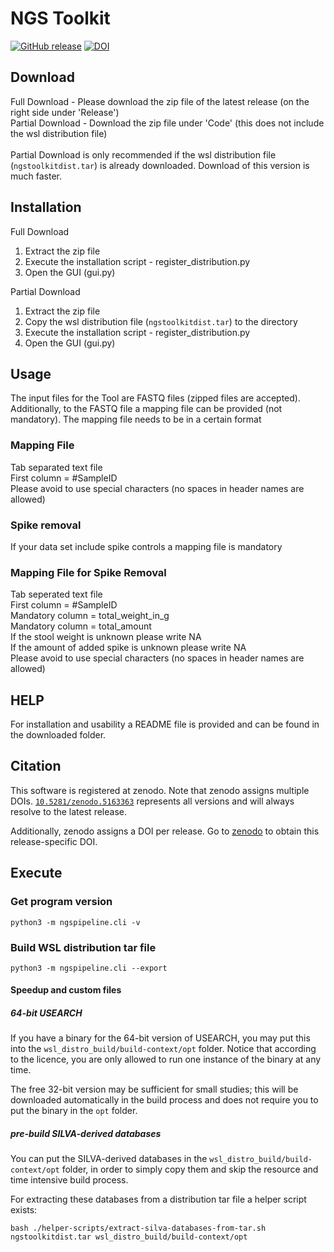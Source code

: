 # NGS Toolkit

[![GitHub release](https://img.shields.io/github/v/release/TUM-Core-Facility-Microbiome/ngstoolkit)](https://github.com/TUM-Core-Facility-Microbiome/ngstoolkit/releases/latest)
[![DOI](https://zenodo.org/badge/DOI/10.5281/zenodo.5163363.svg)](https://doi.org/10.5281/zenodo.5163363)

## Download 
Full Download - Please download the zip file of the latest release (on the right side under 'Release')  <br>
Partial Download - Download the zip file under 'Code' (this does not include the wsl distribution file)  <br> <br>
Partial Download is only recommended if the wsl distribution file (`ngstoolkitdist.tar`) is already downloaded. Download of this version is much faster.

## Installation
Full Download
1. Extract the zip file
2. Execute the installation script - register_distribution.py
3. Open the GUI (gui.py)

Partial Download
1. Extract the zip file
2. Copy the wsl distribution file  (`ngstoolkitdist.tar`) to the directory
3. Execute the installation script - register_distribution.py
4. Open the GUI (gui.py)

## Usage 
The input files for the Tool are FASTQ files (zipped files are accepted). Additionally, to the FASTQ file a mapping file can be provided (not mandatory).
The mapping file needs to be in a certain format

### Mapping File
Tab separated text file  <br>
First column = #SampleID <br>
Please avoid to use special characters (no spaces in header names are allowed)

### Spike removal
If your data set include spike controls a mapping file is mandatory 

### Mapping File for Spike Removal
Tab seperated text file  <br>
First column = #SampleID <br>
Mandatory column = total_weight_in_g <br>
Mandatory column = total_amount <br>
If the stool weight is unknown please write NA <br>
If the amount of added spike is unknown please write NA <br>
Please avoid to use special characters (no spaces in header names are allowed)

## HELP
For installation and usability a README file is provided and can be found in the downloaded folder.

## Citation
This software is registered at zenodo. Note that zenodo assigns multiple DOIs. 
[`10.5281/zenodo.5163363`](https://doi.org/10.5281/zenodo.5163363) represents all versions and will always resolve to 
the latest release.

Additionally, zenodo assigns a DOI per release. Go to [zenodo](https://doi.org/10.5281/zenodo.5163363) to obtain this release-specific DOI.

## Execute
### Get program version
`python3 -m ngspipeline.cli -v`

### Build WSL distribution tar file
`python3 -m ngspipeline.cli --export`

#### Speedup and custom files
##### 64-bit USEARCH
If you have a binary for the 64-bit version of USEARCH, you may put this into the `wsl_distro_build/build-context/opt` 
folder.
Notice that according to the licence, you are only allowed to run one instance of the binary at any time.

The free 32-bit version may be sufficient for small studies; this will be downloaded automatically in the build process 
and does not require you to put the binary in the `opt` folder.

##### pre-build SILVA-derived databases
You can put the SILVA-derived databases in the `wsl_distro_build/build-context/opt` folder, in order to simply copy them 
and skip the resource and time intensive build process.

For extracting these databases from a distribution tar file a helper script exists:

`bash ./helper-scripts/extract-silva-databases-from-tar.sh ngstoolkitdist.tar wsl_distro_build/build-context/opt`
